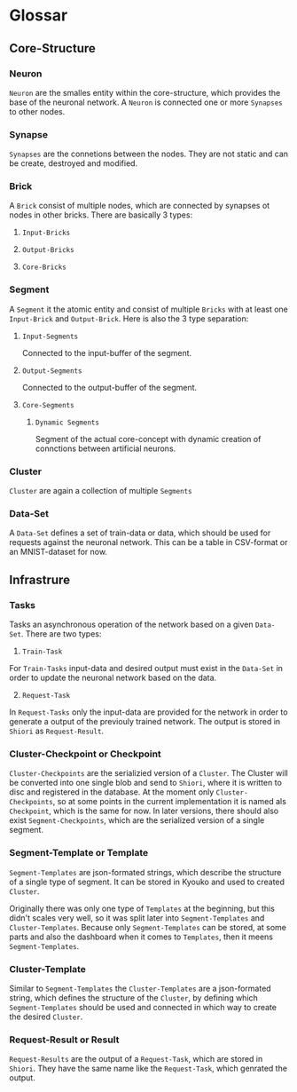 # Glossar

## Core-Structure

### **Neuron**

`Neuron` are the smalles entity within the core-structure, which provides the base of the neuronal network. A `Neuron` is connected one or more `Synapses` to other nodes. 

### **Synapse**

`Synapses` are the connetions between the nodes. They are not static and can be create, destroyed and modified.

### **Brick**

A `Brick` consist of multiple nodes, which are connected by synapses ot nodes in other bricks. There are basically 3 types:

1. `Input-Bricks`

2. `Output-Bricks`

3. `Core-Bricks`

### **Segment**

A `Segment` it the atomic entity and consist of multiple `Bricks` with at least one `Input-Brick` and `Output-Brick`. Here is also the 3 type separation:

1. `Input-Segments`
    
    Connected to the input-buffer of the segment.

2. `Output-Segments`

    Connected to the output-buffer of the segment.

3. `Core-Segments`

    1. `Dynamic Segments`

        Segment of the actual core-concept with dynamic creation of connctions between artificial neurons.

### **Cluster**

`Cluster` are again a collection of multiple `Segments`

### **Data-Set**

A `Data-Set` defines a set of train-data or data, which should be used for requests against the neuronal network. This can be a table in CSV-format or an MNIST-dataset for now.

## Infrastrure

### Tasks

Tasks an asynchronous operation of the network based on a given `Data-Set`. There are two types:

1. `Train-Task`

For `Train-Tasks` input-data and desired output must exist in the `Data-Set` in order to update the neuronal network based on the data.

2. `Request-Task`

In `Request-Tasks` only the input-data are provided for the network in order to generate a output of the previouly trained network. The output is stored in `Shiori` as `Request-Result`.

### **Cluster-Checkpoint** or **Checkpoint**

`Cluster-Checkpoints` are the serializied version of a `Cluster`. The Cluster will be converted into one single blob and send to `Shiori`, where it is written to disc and registered in the database. At the moment only `Cluster-Checkpoints`, so at some points in the current implementation it is named als `Checkpoint`, which is the same for now. In later versions, there should also exist `Segment-Checkpoints`, which are the serialized version of a single segment.

### **Segment-Template** or **Template**

`Segment-Templates` are json-formated strings, which describe the structure of a single type of segment. It can be stored in Kyouko and used to created `Cluster`. 

Originally there was only one type of `Templates` at the beginning, but this didn't scales very well, so it was split later into `Segment-Templates` and `Cluster-Templates`. Because only `Segment-Templates` can be stored, at some parts and also the dashboard when it comes to `Templates`, then it meens `Segment-Templates`.

### **Cluster-Template**

Similar to `Segment-Templates` the `Cluster-Templates` are a json-formated string, which defines the structure of the `Cluster`, by defining which `Segment-Templates` should be used and connected in which way to create the desired `Cluster`.

### **Request-Result** or **Result**

`Request-Results` are the output of a `Request-Task`, which are stored in `Shiori`. They have the same name like the `Request-Task`, which genrated the output.

